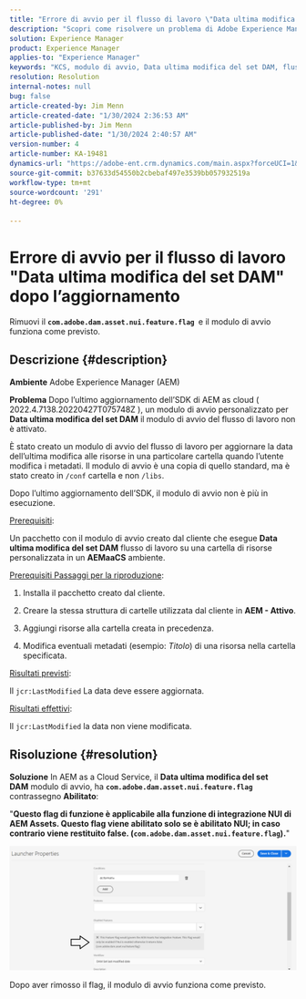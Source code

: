 ```yaml
---
title: "Errore di avvio per il flusso di lavoro \"Data ultima modifica impostazione DAM\" dopo l’aggiornamento"
description: "Scopri come risolvere un problema di Adobe Experience Manager di Adobe in cui si verifica un errore di avvio per il flusso di lavoro \"Data ultima modifica del set DAM\" dopo l’aggiornamento."
solution: Experience Manager
product: Experience Manager
applies-to: "Experience Manager"
keywords: "KCS, modulo di avvio, Data ultima modifica del set DAM, flusso di lavoro, errore, dopo l’aggiornamento di AEMaaCS, AEM, Adobe Experience Manager, attivato, trigger, Risoluzione dei problemi, com.adobe.dam.asset.nui.feature.flag"
resolution: Resolution
internal-notes: null
bug: false
article-created-by: Jim Menn
article-created-date: "1/30/2024 2:36:53 AM"
article-published-by: Jim Menn
article-published-date: "1/30/2024 2:40:57 AM"
version-number: 4
article-number: KA-19481
dynamics-url: "https://adobe-ent.crm.dynamics.com/main.aspx?forceUCI=1&pagetype=entityrecord&etn=knowledgearticle&id=2e20a268-18bf-ee11-9079-6045bd006268"
source-git-commit: b37633d54550b2cbebaf497e3539bb057932519a
workflow-type: tm+mt
source-wordcount: '291'
ht-degree: 0%

---
```


# Errore di avvio per il flusso di lavoro &quot;Data ultima modifica del set DAM&quot; dopo l’aggiornamento


Rimuovi il <b>`com.adobe.dam.asset.nui.feature.flag `</b>e il modulo di avvio funziona come previsto.

## Descrizione {#description}


<b>Ambiente</b>
Adobe Experience Manager (AEM)

<b>Problema</b>
Dopo l’ultimo aggiornamento dell’SDK di AEM as cloud ( 2022.4.7138.20220427T075748Z ), un modulo di avvio personalizzato per <b>Data ultima modifica del set DAM</b> il modulo di avvio del flusso di lavoro non è attivato.

È stato creato un modulo di avvio del flusso di lavoro per aggiornare la data dell’ultima modifica alle risorse in una particolare cartella quando l’utente modifica i metadati.
Il modulo di avvio è una copia di quello standard, ma è stato creato in `/conf` cartella e non `/libs`.

Dopo l’ultimo aggiornamento dell’SDK, il modulo di avvio non è più in esecuzione.

<u>Prerequisiti</u>:

Un pacchetto con il modulo di avvio creato dal cliente che esegue <b>Data ultima modifica del set DAM</b> flusso di lavoro su una cartella di risorse personalizzata in un <b>AEMaaCS</b> ambiente.

<u>Prerequisiti Passaggi per la riproduzione</u>:

1. Installa il pacchetto creato dal cliente.

2. Creare la stessa struttura di cartelle utilizzata dal cliente in <b>AEM - Attivo</b>.

3. Aggiungi risorse alla cartella creata in precedenza.

4. Modifica eventuali metadati (esempio: *Titolo*) di una risorsa nella cartella specificata.

<u>Risultati previsti</u>:

Il `jcr:LastModified` La data deve essere aggiornata.

<u>Risultati effettivi</u>:

Il `jcr:LastModified` la data non viene modificata.


## Risoluzione {#resolution}


<b>Soluzione</b>
In AEM as a Cloud Service, il <b>Data ultima modifica del set DAM</b> modulo di avvio, ha <b>`com.adobe.dam.asset.nui.feature.flag`</b> contrassegno <b>Abilitato</b>:

&quot;<b>Questo flag di funzione è applicabile alla funzione di integrazione NUI di AEM Assets. Questo flag viene abilitato solo se è abilitato NUI; in caso contrario viene restituito false. (`com.adobe.dam.asset.nui.feature.flag`).</b>&quot;

![](assets/f0aaf60a-33d1-ec11-a7b5-00224809ccc2.png)

Dopo aver rimosso il flag, il modulo di avvio funziona come previsto.
